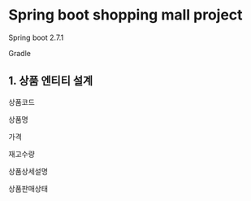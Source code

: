 # Spring boot shopping mall project

Spring boot 2.7.1

Gradle

## 1. 상품 엔티티 설계
상품코드

상품명

가격

재고수량

상품상세설명

상품판매상태

